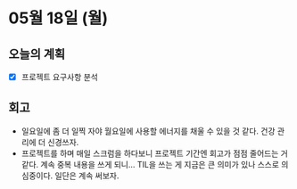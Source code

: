 # 05월 18일 \(월\)

## 오늘의 계획

* [x] 프로젝트 요구사항 분석

## 회고

* 일요일에 좀 더 일찍 자야 월요일에 사용할 에너지를 채울 수 있을 것 같다. 건강 관리에 더 신경쓰자.
* 프로젝트를 하며 매일 스크럼을 하다보니 프로젝트 기간엔 회고가 점점 줄어드는 거 같다. 계속 중복 내용을 쓰게 되니... TIL을 쓰는 게 지금은 큰 의미가 있나 스스로 의심중이다. 일단은 계속 써보자.

